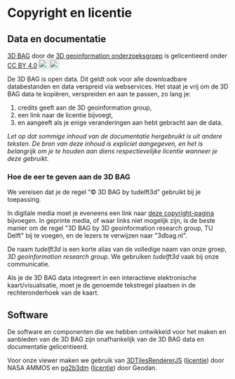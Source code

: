 # Copyright en licentie

## Data en documentatie

 <p xmlns:cc="http://creativecommons.org/ns#" xmlns:dct="http://purl.org/dc/terms/"><a property="dct:title" rel="cc:attributionURL" href="https://3dbag.nl">3D BAG</a> door de <a rel="cc:attributionURL dct:creator" property="cc:attributionName" href="https://3d.bk.tudelft.nl/">3D geoinformation onderzoeksgroep</a> is gelicentieerd onder <a href="http://creativecommons.org/licenses/by/4.0/?ref=chooser-v1" target="_blank" rel="license noopener noreferrer" style="display:inline-block;">CC BY 4.0<img style="height:22px!important;margin-left:3px;vertical-align:text-bottom;" src="https://mirrors.creativecommons.org/presskit/icons/cc.svg?ref=chooser-v1"><img style="height:22px!important;margin-left:3px;vertical-align:text-bottom;" src="https://mirrors.creativecommons.org/presskit/icons/by.svg?ref=chooser-v1"></a></p> 

De 3D BAG is open data. Dit geldt ook voor alle downloadbare databestanden en data verspreid via webservices. Het staat je vrij om de 3D BAG data te kopiëren, verspreiden en aan te passen, zo lang je:

1. credits geeft aan de 3D geoinformation group,
2. een link naar de licentie bijvoegt,
3. en aangeeft als je enige veranderingen aan hebt gebracht aan de data.

*Let op dat sommige inhoud van de documentatie hergebruikt is uit andere teksten. De bron van deze inhoud is expliciet aangegeven, en het is belangrijk om je te houden aan diens respectievelijke licentie wanneer je deze gebruikt.*

### Hoe de eer te geven aan de 3D BAG

We vereisen dat je de regel “© 3D BAG by tudelft3d” gebruikt bij je toepassing.

In digitale media moet je eveneens een link naar [deze copyright-pagina](https://docs.3dbag.nl/en/copyright) bijvoegen. In geprinte media, of waar links niet mogelijk zijn, is de beste manier om de regel "3D BAG by 3D geoinformation research group, TU Delft" bij te voegen, en de lezers te verwijzen naar "3dbag.nl".

De naam *tudelft3d* is een korte alias van de volledige naam van onze groep, *3D geoinformation research group*. We gebruiken *tudelft3d* vaak bij onze communicatie.

Als je de 3D BAG data integreert in een interactieve elektronische kaart/visualisatie, moet je de genoemde tekstregel plaatsen in de rechteronderhoek van de kaart.

## Software

De software en componenten die we hebben ontwikkeld voor het maken en aanbieden van de 3D BAG zijn onafhankelijk van de 3D BAG data en documentatie gelicentieerd.

Voor onze viewer maken we gebruik van [3DTilesRendererJS](https://github.com/NASA-AMMOS/3DTilesRendererJS) ([licentie](https://github.com/NASA-AMMOS/3DTilesRendererJS/blob/master/LICENSE)) door NASA AMMOS en [pg2b3dm](https://github.com/Geodan/pg2b3dm/) ([licentie](https://github.com/Geodan/pg2b3dm/blob/master/LICENSE)) door Geodan.
